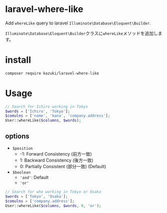 # laravel-where-like

Add `whereLike` query to laravel `Illuminate\Database\Eloquent\Builder`.

`Illuminate\Database\Eloquent\Builder`クラスに`whereLike`メソッドを追加します。

# install 

```sh
composer require kazuki/laravel-where-like
```

# Usage

```php
// Search for Ichiro working in Tokyo
$words = ['Ichiro', 'Tokyo'];
$comulns = ['name', 'kana', 'company.address'];
User::whereLike($columns, $words);
```

## options

- `$position`
    - -1: Forward Consistency (前方一致)
    - 1: Backward Consistency (後方一致)
    - 0: Partially Consistent (部分一致) (Default)
- `$boolean`
    - `'and'`: Default
    - `'or'`

```php
// Search for who working in Tokyo or Osaka
$words = ['Tokyo', 'Osaka'];
$comulns = ['company.address'];
User::whereLike($columns, $words, 0, 'or');
```
